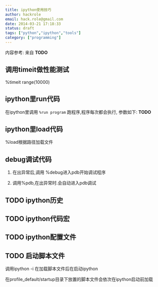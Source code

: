 ```yaml
---
title: ipython使用技巧
author: hackrole
email: hack.role@gmail.com
date: 2014-03-21 17:18:33
status: draft
tags: ["python","ipython","tools"]
category: ["programming"]
---
```





内容参考: 来自 **TODO**

调用timeit做性能测试
---------------------

%timeit range(10000)

ipython里run代码
----------------

在ipython里调用 `%run program`
跑程序,程序每次都会执行, 参数如下: **TODO**

ipython里load代码
-----------------

%load根据路径加载文件

debug调试代码
-------------

1) 在出异常后,调用 %debug进入pdb开始调试程序

2) 调用%pdb,在出异常时.会自动进入pdb调试

TODO ipython历史
----------------

TODO ipython代码宏
------------------

TODO ipython配置文件
--------------------

TODO 启动脚本文件
-----------------

调用ipython -i <pyfile> 在加载脚本文件后在启动ipython

在profile_default/startup目录下放置的脚本文件会依次在ipython启动前加载
